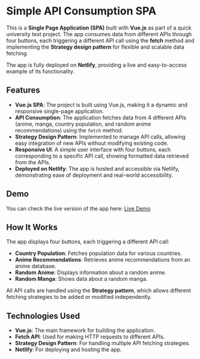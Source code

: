 # Simple API Consumption SPA

This is a **Single Page Application (SPA)** built with **Vue.js** as part of a quick university test project. The app consumes data from different APIs through four buttons, each triggering a different API call using the **fetch** method and implementing the **Strategy design pattern** for flexible and scalable data fetching.

The app is fully deployed on **Netlify**, providing a live and easy-to-access example of its functionality.

## Features

- **Vue.js SPA**: The project is built using Vue.js, making it a dynamic and responsive single-page application.
- **API Consumption**: The application fetches data from 4 different APIs (anime, manga, country population, and random anime recommendations) using the `fetch` method.
- **Strategy Design Pattern**: Implemented to manage API calls, allowing easy integration of new APIs without modifying existing code.
- **Responsive UI**: A simple user interface with four buttons, each corresponding to a specific API call, showing formatted data retrieved from the APIs.
- **Deployed on Netlify**: The app is hosted and accessible via Netlify, demonstrating ease of deployment and real-world accessibility.

## Demo

You can check the live version of the app here: [Live Demo](https://api-consumer.netlify.app/) 
## How It Works

The app displays four buttons, each triggering a different API call:

- **Country Population**: Fetches population data for various countries.
- **Anime Recommendations**: Retrieves anime recommendations from an anime database.
- **Random Anime**: Displays information about a random anime.
- **Random Manga**: Shows data about a random manga.

All API calls are handled using the **Strategy pattern**, which allows different fetching strategies to be added or modified independently.

## Technologies Used

- **Vue.js**: The main framework for building the application.
- **Fetch API**: Used for making HTTP requests to different APIs.
- **Strategy Design Pattern**: For handling multiple API fetching strategies.
- **Netlify**: For deploying and hosting the app.
